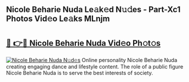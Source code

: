 ## Nicole Beharie Nuda Le𝚊k𝚎d N𝚞𝚍es - Part-Xc1 Photos Vid𝚎o Le𝚊ks MLnjm

# <h2><a href="http://fbbmme.evod.top/?m=Nicole+Beharie+Nuda">🔗 👉🔴 Nicole Beharie Nuda Vid𝚎o Ph𝚘t𝚘s</a></h2>

[![Nicole Beharie Nuda N𝚞d𝚎s](https://i.imgur.com/8V9OHl7.gif)](http://fbbmme.evod.top/?m=Nicole+Beharie+Nuda)
Online personality Nicole Beharie Nuda creating engaging dance and lifestyle content. The role of a public figure Nicole Beharie Nuda is to serve the best interests of society. 
